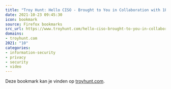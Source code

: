 ```yaml
---
title: "Troy Hunt: Hello CISO - Brought to You in Collaboration with 1Password"
date: 2021-10-23 09:45:30
icon: bookmark
source: Firefox bookmarks
src_url: https://www.troyhunt.com/hello-ciso-brought-to-you-in-collaboration-with-1password/
domains:
- troyhunt.com
2021: "10"
categories:
- information-security
- privacy
- security
- video
---
```

Deze bookmark kan je vinden op [troyhunt.com](https://www.troyhunt.com/hello-ciso-brought-to-you-in-collaboration-with-1password/).
